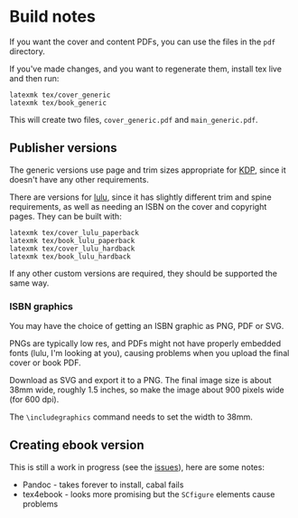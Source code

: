 # Build notes

If you want the cover and content PDFs, you can use the files in the `pdf` directory.

If you've made changes, and you want to regenerate them, install tex live and then run:

```shell
latexmk tex/cover_generic
latexmk tex/book_generic
```

This will create two files, `cover_generic.pdf` and `main_generic.pdf`.

## Publisher versions

The generic versions use page and trim sizes appropriate for [KDP](https://kdp.amazon.com), since it doesn't have any other requirements.

There are versions for [lulu](https://lulu.com), since it has slightly different trim and spine requirements, as well as needing an ISBN on the cover and copyright pages.
They can be built with:

```shell
latexmk tex/cover_lulu_paperback
latexmk tex/book_lulu_paperback
latexmk tex/cover_lulu_hardback
latexmk tex/book_lulu_hardback
```

If any other custom versions are required, they should be supported the same way.

### ISBN graphics

You may have the choice of getting an ISBN graphic as PNG, PDF or SVG.

PNGs are typically low res, and PDFs might not have properly embedded fonts (lulu, I'm looking at you), causing problems when you upload the final cover or book PDF.

Download as SVG and export it to a PNG.
The final image size is about 38mm wide, roughly 1.5 inches, so make the image about 900 pixels wide (for 600 dpi).

The `\includegraphics` command needs to set the width to 38mm.

## Creating ebook version

This is still a work in progress (see the [issues](https://github.com/drinckes/forestvinestosnowtussocks/issues?q=is%3Aissue+is%3Aopen+label%3Aebook)), here are some notes:

- Pandoc - takes forever to install, cabal fails
- tex4ebook - looks more promising but the `SCfigure` elements cause problems
